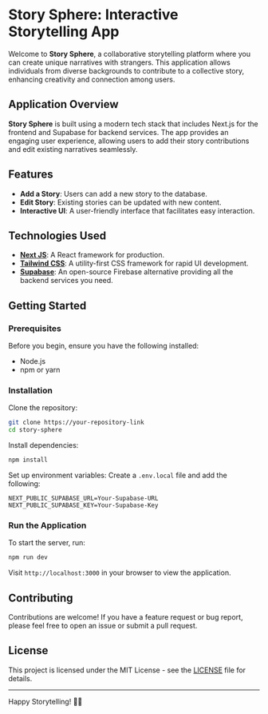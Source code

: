 # Story Sphere: Interactive Storytelling App

Welcome to **Story Sphere**, a collaborative storytelling platform where you can create unique narratives with strangers. This application allows individuals from diverse backgrounds to contribute to a collective story, enhancing creativity and connection among users.

## Application Overview

**Story Sphere** is built using a modern tech stack that includes Next.js for the frontend and Supabase for backend services. The app provides an engaging user experience, allowing users to add their story contributions and edit existing narratives seamlessly.

## Features

- **Add a Story**: Users can add a new story to the database.
- **Edit Story**: Existing stories can be updated with new content.
- **Interactive UI**: A user-friendly interface that facilitates easy interaction.

## Technologies Used

- **[Next JS](https://nextjs.org/)**: A React framework for production.
- **[Tailwind CSS](https://tailwindcss.com/)**: A utility-first CSS framework for rapid UI development.
- **[Supabase](https://supabase.io/)**: An open-source Firebase alternative providing all the backend services you need.


## Getting Started

### Prerequisites

Before you begin, ensure you have the following installed:
- Node.js
- npm or yarn

### Installation

Clone the repository:
```bash
git clone https://your-repository-link
cd story-sphere
```

Install dependencies:
```bash
npm install
```

Set up environment variables:
Create a `.env.local` file and add the following:
```plaintext
NEXT_PUBLIC_SUPABASE_URL=Your-Supabase-URL
NEXT_PUBLIC_SUPABASE_KEY=Your-Supabase-Key
```

### Run the Application

To start the server, run:
```bash
npm run dev
```

Visit `http://localhost:3000` in your browser to view the application.

## Contributing

Contributions are welcome! If you have a feature request or bug report, please feel free to open an issue or submit a pull request.

## License

This project is licensed under the MIT License - see the [LICENSE](LICENSE.md) file for details.


---

Happy Storytelling! 📖✨
```

